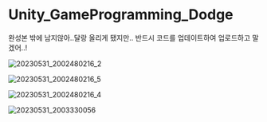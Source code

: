 # Unity_GameProgramming_Dodge

완성본 밖에 남지않아..달랑 올리게 됐지만..
반드시 코드를 업데이트하여 업로드하고 말겠어..!



![20230531_2002480216_2](https://github.com/victoryhwan0421/Unity_GameProgramming_Dodge/assets/57661571/b4c732be-6490-410f-848d-5898d1e40676)


![20230531_2002480216_5](https://github.com/victoryhwan0421/Unity_GameProgramming_Dodge/assets/57661571/2150b685-ca60-4137-8814-faf9b3aecc54)


![20230531_2002480216_4](https://github.com/victoryhwan0421/Unity_GameProgramming_Dodge/assets/57661571/d59069fa-5f17-4c9a-9ab0-cf8904cd39fc)


![20230531_2003330056](https://github.com/victoryhwan0421/Unity_GameProgramming_Dodge/assets/57661571/f866e6aa-9e0a-450f-ad3d-cd585ada1fb7)
